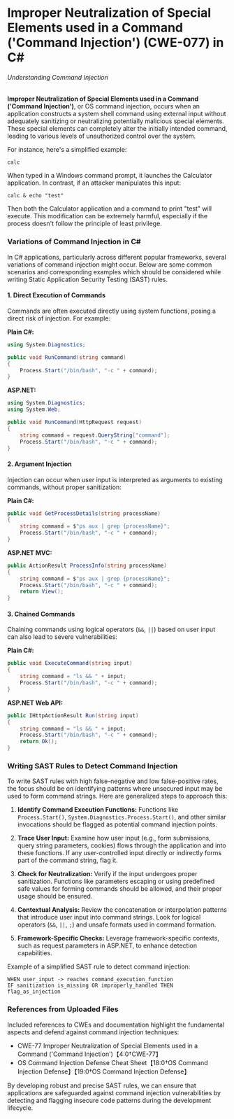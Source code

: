 # Improper Neutralization of Special Elements used in a Command ('Command Injection') (CWE-077) in C#

###### Understanding Command Injection

**Improper Neutralization of Special Elements used in a Command ('Command Injection')**, or OS command injection, occurs when an application constructs a system shell command using external input without adequately sanitizing or neutralizing potentially malicious special elements. These special elements can completely alter the initially intended command, leading to various levels of unauthorized control over the system.

For instance, here's a simplified example:
```shell
calc
```
When typed in a Windows command prompt, it launches the Calculator application. In contrast, if an attacker manipulates this input:
```shell
calc & echo "test"
```

Then both the Calculator application and a command to print "test" will execute. This modification can be extremely harmful, especially if the process doesn't follow the principle of least privilege.

### Variations of Command Injection in C#

In C# applications, particularly across different popular frameworks, several variations of command injection might occur. Below are some common scenarios and corresponding examples which should be considered while writing Static Application Security Testing (SAST) rules.

#### 1. Direct Execution of Commands

Commands are often executed directly using system functions, posing a direct risk of injection. For example:

**Plain C#:**
```csharp
using System.Diagnostics;

public void RunCommand(string command)
{
    Process.Start("/bin/bash", "-c " + command);
}
```

**ASP.NET:**
```csharp
using System.Diagnostics;
using System.Web;

public void RunCommand(HttpRequest request)
{
    string command = request.QueryString["command"];
    Process.Start("/bin/bash", "-c " + command);
}
```

#### 2. Argument Injection

Injection can occur when user input is interpreted as arguments to existing commands, without proper sanitization:

**Plain C#:**
```csharp
public void GetProcessDetails(string processName)
{
    string command = $"ps aux | grep {processName}";
    Process.Start("/bin/bash", "-c " + command);
}
```

**ASP.NET MVC:**
```csharp
public ActionResult ProcessInfo(string processName)
{
    string command = $"ps aux | grep {processName}";
    Process.Start("/bin/bash", "-c " + command);
    return View();
}
```

#### 3. Chained Commands

Chaining commands using logical operators (`&&`, `||`) based on user input can also lead to severe vulnerabilities:

**Plain C#:**
```csharp
public void ExecuteCommand(string input)
{
    string command = "ls && " + input;
    Process.Start("/bin/bash", "-c " + command);
}
```

**ASP.NET Web API:**
```csharp
public IHttpActionResult Run(string input)
{
    string command = "ls && " + input;
    Process.Start("/bin/bash", "-c " + command);
    return Ok();
}
```

### Writing SAST Rules to Detect Command Injection

To write SAST rules with high false-negative and low false-positive rates, the focus should be on identifying patterns where unsecured input may be used to form command strings. Here are generalized steps to approach this:

1. **Identify Command Execution Functions:** Functions like `Process.Start()`, `System.Diagnostics.Process.Start()`, and other similar invocations should be flagged as potential command injection points.

2. **Trace User Input:** Examine how user input (e.g., form submissions, query string parameters, cookies) flows through the application and into these functions. If any user-controlled input directly or indirectly forms part of the command string, flag it.

3. **Check for Neutralization:** Verify if the input undergoes proper sanitization. Functions like parameters escaping or using predefined safe values for forming commands should be allowed, and their proper usage should be ensured.

4. **Contextual Analysis:** Review the concatenation or interpolation patterns that introduce user input into command strings. Look for logical operators (`&&`, `||`, `;`) and unsafe formats used in command formation.

5. **Framework-Specific Checks:** Leverage framework-specific contexts, such as request parameters in ASP.NET, to enhance detection capabilities.

Example of a simplified SAST rule to detect command injection:
```pseudo
WHEN user_input -> reaches command_execution_function
IF sanitization is_missing OR improperly_handled THEN flag_as_injection
```

### References from Uploaded Files

Included references to CWEs and documentation highlight the fundamental aspects and defend against command injection techniques:
- CWE-77 Improper Neutralization of Special Elements used in a Command ('Command Injection')【4:0†CWE-77】 
- OS Command Injection Defense Cheat Sheet【18:0†OS Command Injection Defense】【19:0†OS Command Injection Defense】

By developing robust and precise SAST rules, we can ensure that applications are safeguarded against command injection vulnerabilities by detecting and flagging insecure code patterns during the development lifecycle.